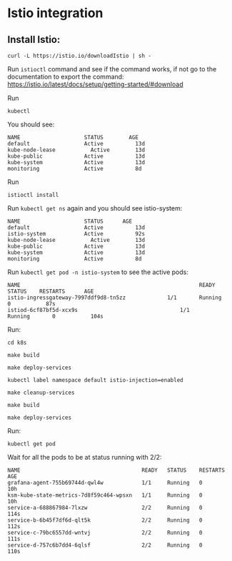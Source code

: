 # Istio integration

## Install Istio:
```
curl -L https://istio.io/downloadIstio | sh -
```
Run ```istioctl``` command and see if the command works, if not go to the documentation to export the command: https://istio.io/latest/docs/setup/getting-started/#download

Run
```
kubectl
```
You should see:
```
NAME              		STATUS   	  AGE
default           		Active   		13d
kube-node-lease  		  Active   		13d
kube-public       		Active   		13d
kube-system       		Active   		13d
monitoring        		Active   		8d
```

Run 
```
istioctl install
```

Run ```kubectl get ns``` again and you should see istio-system:
```
NAME              		STATUS   	AGE
default           		Active   		13d
istio-system      		Active  		92s
kube-node-lease  		  Active   		13d
kube-public       		Active   		13d
kube-system       		Active   		13d
monitoring        		Active   		8d
```

Run ```kubectl get pod -n istio-system``` to see the active pods:
```
NAME                                    					READY   	STATUS    RESTARTS      AGE
istio-ingressgateway-7997ddf9d8-tn5zz  	          1/1     	Running   	0          	87s
istiod-6cf87bf5d-xcx9s                 			      1/1    	  Running   	0          	104s
```

Run:
```
cd k8s
```
```
make build
```
```
make deploy-services
```
```
kubectl label namespace default istio-injection=enabled
```
```
make cleanup-services
```
```
make build
```
```
make deploy-services
```

Run:
```
kubectl get pod
```
Wait for all the pods to be at status running with 2/2:

```
NAME                                      READY   STATUS    RESTARTS   AGE
grafana-agent-755b69744d-qwl4w            1/1     Running   0          10h
ksm-kube-state-metrics-7d8f59c464-wpsxn   1/1     Running   0          10h
service-a-688867984-7lxzw                 2/2     Running   0          114s
service-b-6b45f7df6d-qlt5k                2/2     Running   0          112s
service-c-79bc6557dd-wntvj                2/2     Running   0          111s
service-d-757c6b7dd4-6qlsf                2/2     Running   0          110s
```
